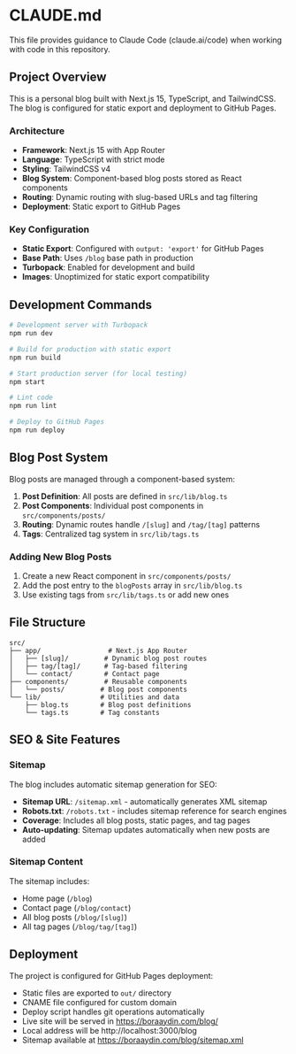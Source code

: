 # CLAUDE.md

This file provides guidance to Claude Code (claude.ai/code) when working with code in this repository.

## Project Overview

This is a personal blog built with Next.js 15, TypeScript, and TailwindCSS. The blog is configured for static export and deployment to GitHub Pages.

### Architecture

- **Framework**: Next.js 15 with App Router
- **Language**: TypeScript with strict mode
- **Styling**: TailwindCSS v4
- **Blog System**: Component-based blog posts stored as React components
- **Routing**: Dynamic routing with slug-based URLs and tag filtering
- **Deployment**: Static export to GitHub Pages

### Key Configuration

- **Static Export**: Configured with `output: 'export'` for GitHub Pages
- **Base Path**: Uses `/blog` base path in production
- **Turbopack**: Enabled for development and build
- **Images**: Unoptimized for static export compatibility

## Development Commands

```bash
# Development server with Turbopack
npm run dev

# Build for production with static export
npm run build

# Start production server (for local testing)
npm start

# Lint code
npm run lint

# Deploy to GitHub Pages
npm run deploy
```

## Blog Post System

Blog posts are managed through a component-based system:

1. **Post Definition**: All posts are defined in `src/lib/blog.ts`
2. **Post Components**: Individual post components in `src/components/posts/`
3. **Routing**: Dynamic routes handle `/[slug]` and `/tag/[tag]` patterns
4. **Tags**: Centralized tag system in `src/lib/tags.ts`

### Adding New Blog Posts

1. Create a new React component in `src/components/posts/`
2. Add the post entry to the `blogPosts` array in `src/lib/blog.ts`
3. Use existing tags from `src/lib/tags.ts` or add new ones

## File Structure

```
src/
├── app/                 # Next.js App Router
│   ├── [slug]/         # Dynamic blog post routes
│   ├── tag/[tag]/      # Tag-based filtering
│   └── contact/        # Contact page
├── components/         # Reusable components
│   └── posts/         # Blog post components
└── lib/               # Utilities and data
    ├── blog.ts        # Blog post definitions
    └── tags.ts        # Tag constants
```

## SEO & Site Features

### Sitemap
The blog includes automatic sitemap generation for SEO:
- **Sitemap URL**: `/sitemap.xml` - automatically generates XML sitemap
- **Robots.txt**: `/robots.txt` - includes sitemap reference for search engines
- **Coverage**: Includes all blog posts, static pages, and tag pages
- **Auto-updating**: Sitemap updates automatically when new posts are added

### Sitemap Content
The sitemap includes:
- Home page (`/blog`)
- Contact page (`/blog/contact`)
- All blog posts (`/blog/[slug]`)
- All tag pages (`/blog/tag/[tag]`)

## Deployment

The project is configured for GitHub Pages deployment:
- Static files are exported to `out/` directory
- CNAME file configured for custom domain
- Deploy script handles git operations automatically
- Live site will be served in https://boraaydin.com/blog/
- Local address will be http://localhost:3000/blog
- Sitemap available at https://boraaydin.com/blog/sitemap.xml